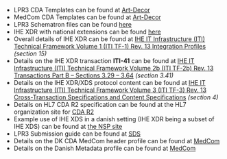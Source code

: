- LPR3 CDA Templates can be found at [Art-Decor](http://art-decor.org/art-decor/decor-project--lpr-)
- MedCom CDA Templates can be found at [Art-Decor](http://art-decor.org/art-decor/decor-project--medcom-)
- LPR3 Schematron files can be found [here](https://github.com/scandihealth/lpr3-docs/raw/master/lpr-schematron-1.1.zip)
- IHE XDR with national extensions can be found [here](https://github.com/scandihealth/lpr3-docs/raw/master/schema.definitions.zip)
- Overall details of IHE XDR can be found at [IHE IT Infrastructure (ITI) Technical Framework Volume 1 (ITI TF-1) Rev. 13 Integration Profiles](http://www.ihe.net/uploadedFiles/Documents/ITI/IHE_ITI_TF_Vol1.pdf) *(section 15)*
- Details on the IHE XDR transaction **ITI-41** can be found at [IHE IT Infrastructure (ITI) Technical Framework Volume 2b (ITI TF-2b) Rev. 13 Transactions Part B – Sections 3.29 – 3.64](http://www.ihe.net/uploadedFiles/Documents/ITI/IHE_ITI_TF_Vol2b.pdf) *(section 3.41)* 
- Details on the IHE XDR/XDS protocol content can be found at [IHE IT Infrastructure (ITI) Technical Framework Volume 3 (ITI TF-3) Rev. 13 Cross-Transaction Specifications and Content Specifications](http://www.ihe.net/uploadedFiles/Documents/ITI/IHE_ITI_TF_Vol3.pdf) *(section 4)*
- Details on HL7 CDA R2 specification can be found at the HL7 organization site for  [CDA R2](http://www.hl7.org/implement/standards/product_brief.cfm?product_id=7)
- Example use of IHE XDS in a danish setting (IHE XDR being a subset of IHE XDS) can be found at [the NSP site](https://www.nspop.dk/pages/viewpage.action?pageId=32126754)
- LPR3 Submission guide can be found at [SDS](https://sundhedsdatastyrelsen.dk/da/rammer-og-retningslinjer/om-patientregistrering/indberetning-lpr3)
- Details on the DK CDA MedCom header profile can be found at [MedCom](http://svn.medcom.dk/svn/drafts/Standarder/HL7/CDA%20Header/Dokumentation/DK-CDA-Header-v1.1.pdf)
- Details on the Danish Metadata profile can be found at [MedCom](http://svn.medcom.dk/svn/drafts/Standarder/IHE/DK_profil_metadata/Metadata-v095.docx)
